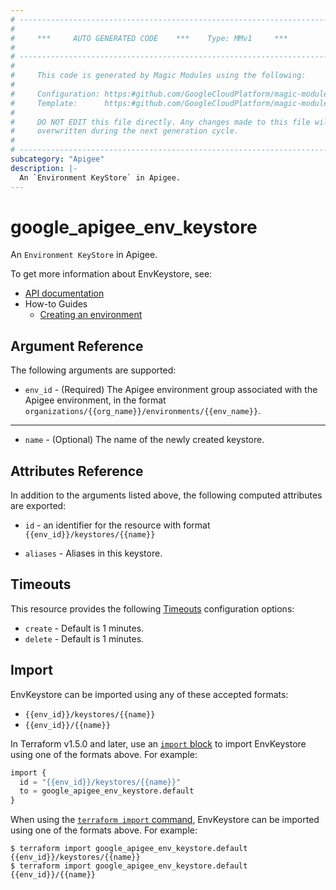 ```yaml
---
# ----------------------------------------------------------------------------
#
#     ***     AUTO GENERATED CODE    ***    Type: MMv1     ***
#
# ----------------------------------------------------------------------------
#
#     This code is generated by Magic Modules using the following:
#
#     Configuration: https:#github.com/GoogleCloudPlatform/magic-modules/tree/main/mmv1/products/apigee/EnvKeystore.yaml
#     Template:      https:#github.com/GoogleCloudPlatform/magic-modules/tree/main/mmv1/templates/terraform/resource.html.markdown.tmpl
#
#     DO NOT EDIT this file directly. Any changes made to this file will be
#     overwritten during the next generation cycle.
#
# ----------------------------------------------------------------------------
subcategory: "Apigee"
description: |-
  An `Environment KeyStore` in Apigee.
---
```


# google_apigee_env_keystore

An `Environment KeyStore` in Apigee.


To get more information about EnvKeystore, see:

* [API documentation](https://cloud.google.com/apigee/docs/reference/apis/apigee/rest/v1/organizations.environments.keystores/create)
* How-to Guides
    * [Creating an environment](https://cloud.google.com/apigee/docs/api-platform/get-started/create-environment)


## Argument Reference

The following arguments are supported:


* `env_id` -
  (Required)
  The Apigee environment group associated with the Apigee environment,
  in the format `organizations/{{org_name}}/environments/{{env_name}}`.


- - -


* `name` -
  (Optional)
  The name of the newly created keystore.


## Attributes Reference

In addition to the arguments listed above, the following computed attributes are exported:

* `id` - an identifier for the resource with format `{{env_id}}/keystores/{{name}}`

* `aliases` -
  Aliases in this keystore.


## Timeouts

This resource provides the following
[Timeouts](https://developer.hashicorp.com/terraform/plugin/sdkv2/resources/retries-and-customizable-timeouts) configuration options:

- `create` - Default is 1 minutes.
- `delete` - Default is 1 minutes.

## Import


EnvKeystore can be imported using any of these accepted formats:

* `{{env_id}}/keystores/{{name}}`
* `{{env_id}}/{{name}}`


In Terraform v1.5.0 and later, use an [`import` block](https://developer.hashicorp.com/terraform/language/import) to import EnvKeystore using one of the formats above. For example:

```tf
import {
  id = "{{env_id}}/keystores/{{name}}"
  to = google_apigee_env_keystore.default
}
```

When using the [`terraform import` command](https://developer.hashicorp.com/terraform/cli/commands/import), EnvKeystore can be imported using one of the formats above. For example:

```
$ terraform import google_apigee_env_keystore.default {{env_id}}/keystores/{{name}}
$ terraform import google_apigee_env_keystore.default {{env_id}}/{{name}}
```
